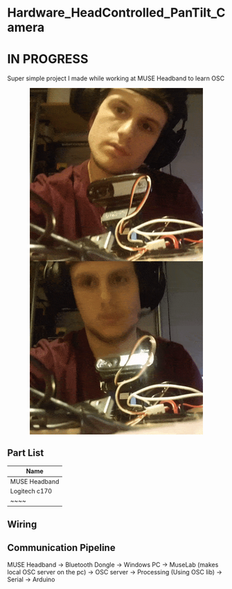 # Hardware_HeadControlled_PanTilt_Camera
# IN PROGRESS
Super simple project I made while working at MUSE Headband to learn OSC

<p align="center" style="vertical-align: top; position: relative" >
  <img align="top" style="vertical-align:top;position: relative" src="https://raw.githubusercontent.com/aziddy/Hardware_HeadControlled_PanTilt_Camera/master/media/left-right.gif" width="400"/>
   
   <img align="top" style="vertical-align:top;position: relative" src="https://raw.githubusercontent.com/aziddy/Hardware_HeadControlled_PanTilt_Camera/master/media/updown.gif" width="400"/>
    
</p>

## Part List

| Name | 
| ------------- |
| MUSE Headband |
| Logitech c170 |
| ~~~~ |


## Wiring



## Communication Pipeline

MUSE Headband -> Bluetooth Dongle -> Windows PC -> MuseLab (makes local OSC server on the pc) -> OSC server -> Processing (Using OSC lib) -> Serial -> Arduino

